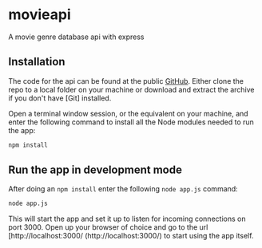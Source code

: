 # movieapi
A movie genre database api with express

## Installation

The code for the api can be found at the public [GitHub](https://github.com/olawuwo-abideen/moviapi). Either clone the repo to a local folder on your machine or
download and extract the archive if you don't have [Git] installed.

Open a terminal window session, or the equivalent on your machine, and enter the following command to install all the Node modules needed to run the app:

```sh
npm install
```	
## Run the app in development mode

After doing an `npm install` enter the following `node app.js` command:

```sh
node app.js
```
This will start the app and set it up to listen for incoming connections on port 3000. Open up your browser of choice and go to the url [http://localhost:3000/
(http://localhost:3000/) to start using the app itself. 
